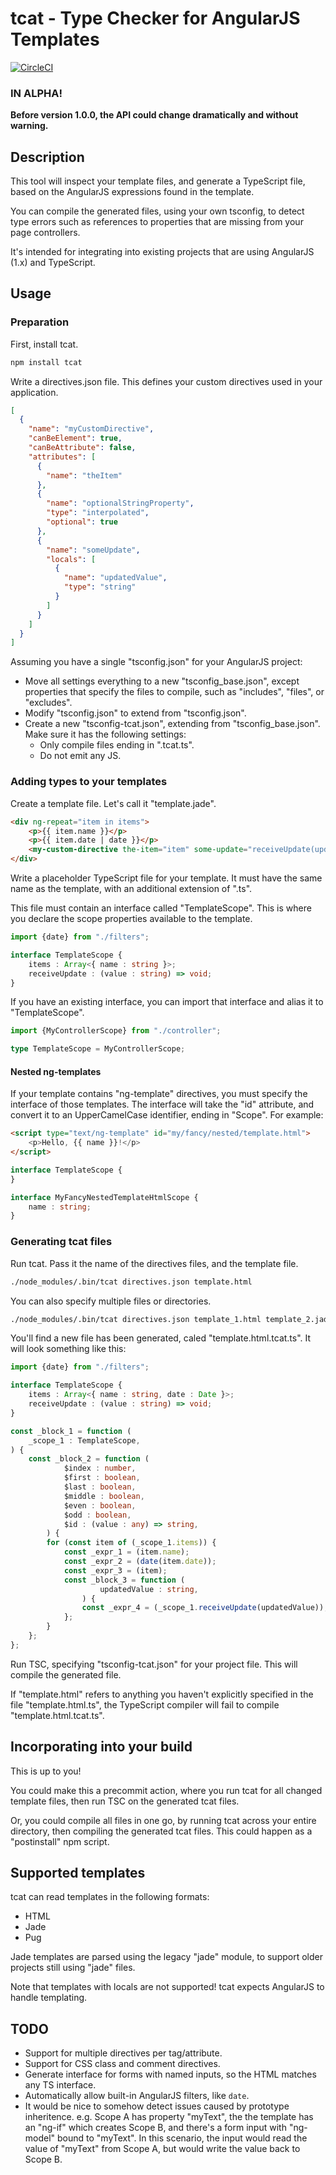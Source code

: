 # tcat - Type Checker for AngularJS Templates

[![CircleCI](https://circleci.com/gh/laurence-myers/tcat.svg?style=shield)](https://circleci.com/gh/laurence-myers/tcat)

### IN ALPHA!

**Before version 1.0.0, the API could change dramatically and without warning.**

## Description

This tool will inspect your template files, and generate a TypeScript file, based on the AngularJS expressions found in
the template.

You can compile the generated files, using your own tsconfig, to detect type errors such as references to properties
that are missing from your page controllers.

It's intended for integrating into existing projects that are using AngularJS (1.x) and TypeScript.

## Usage

### Preparation

First, install tcat.
```bash
npm install tcat
```

Write a directives.json file. This defines your custom directives used in your application.

```json
[
  {
    "name": "myCustomDirective",
    "canBeElement": true,
    "canBeAttribute": false,
    "attributes": [
      {
        "name": "theItem"
      },
      {
        "name": "optionalStringProperty",
        "type": "interpolated",
        "optional": true
      },
      {
        "name": "someUpdate",
        "locals": [
          {
            "name": "updatedValue",
            "type": "string"
          }
        ]
      }
    ]
  }
]
```

Assuming you have a single "tsconfig.json" for your AngularJS project:

- Move all settings everything to a new "tsconfig_base.json", except properties that specify the files to compile, such
  as "includes", "files", or "excludes".
- Modify "tsconfig.json" to extend from "tsconfig.json".
- Create a new "tsconfig-tcat.json", extending from "tsconfig_base.json". Make sure it has the following settings:
  - Only compile files ending in ".tcat.ts".
  - Do not emit any JS.


### Adding types to your templates

Create a template file. Let's call it "template.jade".

```html
<div ng-repeat="item in items">
    <p>{{ item.name }}</p>
    <p>{{ item.date | date }}</p>
    <my-custom-directive the-item="item" some-update="receiveUpdate(updatedValue)" />	
</div>
```

Write a placeholder TypeScript file for your template. It must have the same name as the template, with an additional
extension of ".ts".

This file must contain an interface called "TemplateScope". This is where you declare the scope properties available to
the template.

```typescript
import {date} from "./filters";

interface TemplateScope {
    items : Array<{ name : string }>;
    receiveUpdate : (value : string) => void;
}
```

If you have an existing interface, you can import that interface and alias it to "TemplateScope".

```typescript
import {MyControllerScope} from "./controller";

type TemplateScope = MyControllerScope;
```

#### Nested ng-templates

If your template contains "ng-template" directives, you must specify the interface of those templates. The interface
will take the "id" attribute, and convert it to an UpperCamelCase identifier, ending in "Scope". For example:

```html
<script type="text/ng-template" id="my/fancy/nested/template.html">
    <p>Hello, {{ name }}!</p>
</script>
```

```typescript
interface TemplateScope {
}

interface MyFancyNestedTemplateHtmlScope {
    name : string;
}
```

### Generating tcat files 

Run tcat. Pass it the name of the directives files, and the template file.

```bash
./node_modules/.bin/tcat directives.json template.html 
```

You can also specify multiple files or directories.
```bash
./node_modules/.bin/tcat directives.json template_1.html template_2.jade ./views/ 
```

You'll find a new file has been generated, caled "template.html.tcat.ts". It will look something like this:

```typescript
import {date} from "./filters";

interface TemplateScope {
    items : Array<{ name : string, date : Date }>;
    receiveUpdate : (value : string) => void;
}

const _block_1 = function (
    _scope_1 : TemplateScope,
) {
    const _block_2 = function (
            $index : number,
            $first : boolean,
            $last : boolean,
            $middle : boolean,
            $even : boolean,
            $odd : boolean,
            $id : (value : any) => string,
        ) {
        for (const item of (_scope_1.items)) {
            const _expr_1 = (item.name);
            const _expr_2 = (date(item.date));
            const _expr_3 = (item);
            const _block_3 = function (
                    updatedValue : string,
                ) {
                const _expr_4 = (_scope_1.receiveUpdate(updatedValue));
            };
        }
    };
};
```

Run TSC, specifying "tsconfig-tcat.json" for your project file. This will compile the generated file.

If "template.html" refers to anything you haven't explicitly specified in the file "template.html.ts", the TypeScript
compiler will fail to compile "template.html.tcat.ts".

## Incorporating into your build

This is up to you!

You could make this a precommit action, where you run tcat for all changed template files, then run TSC on the generated
tcat files.

Or, you could compile all files in one go, by running tcat across your entire directory, then compiling the generated
tcat files. This could happen as a "postinstall" npm script.

## Supported templates

tcat can read templates in the following formats:

- HTML
- Jade
- Pug

Jade templates are parsed using the legacy "jade" module, to support older projects still using "jade" files.

Note that templates with locals are not supported! tcat expects AngularJS to handle templating.  

## TODO

- Support for multiple directives per tag/attribute.
- Support for CSS class and comment directives. 
- Generate interface for forms with named inputs, so the HTML matches any TS interface. 
- Automatically allow built-in AngularJS filters, like `date`.
- It would be nice to somehow detect issues caused by prototype inheritence. e.g. Scope A has property "myText", the
  the template has an "ng-if" which creates Scope B, and there's a form input with "ng-model" bound to "myText". In
  this scenario, the input would read the value of "myText" from Scope A, but would write the value back to Scope B.
